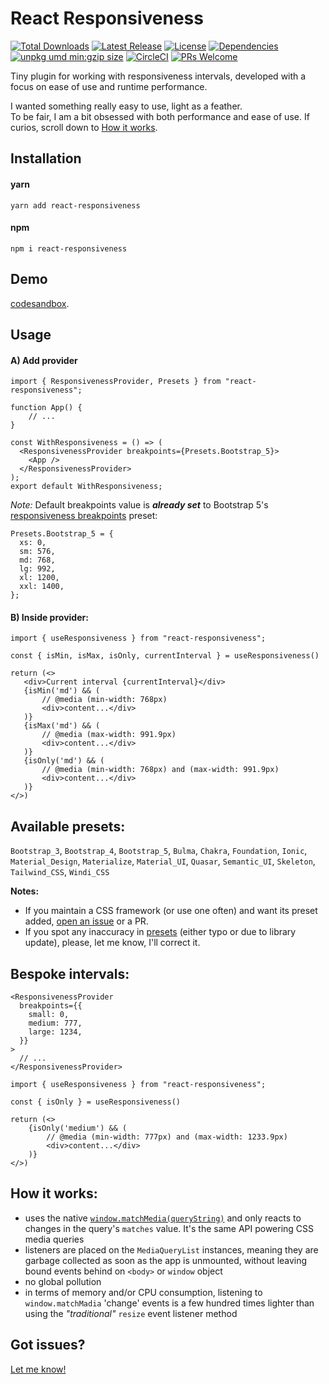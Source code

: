 # React Responsiveness

<p>
<a href="https://www.npmjs.com/package/react-responsiveness"><img src="https://img.shields.io/npm/dt/react-responsiveness.svg" alt="Total Downloads"></a>
<a href="https://www.npmjs.com/package/react-responsiveness"><img src="https://img.shields.io/npm/v/react-responsiveness.svg" alt="Latest Release"></a>
<a href="https://github.com/codemonk-digital/react-responsiveness/blob/main/LICENSE.MD"><img src="https://img.shields.io/npm/l/react-responsiveness.svg" alt="License"></a>
<a href="https://github.com/codemonk-digital/react-responsiveness/blob/main/package.json#L27"><img src="https://img.shields.io/badge/dependencies-0-brightgreen.svg" alt="Dependencies" /></a>
<a href="https://unpkg.com/react-responsiveness"><img src="https://img.badgesize.io/https://unpkg.com/react-responsiveness.svg?compression=gzip&label=umd:minzip" alt="unpkg umd min:gzip size" /></a>
<a href="https://circleci.com/gh/codemonk-digital/react-responsiveness/tree/main"><img src="https://circleci.com/gh/codemonk-digital/react-responsiveness/tree/main.svg?style=svg" alt="CircleCI" /></a>
<a href="https://makeapullrequest.com"><img src="https://img.shields.io/badge/PRs-welcome-brightgreen.svg?style=flat-square" alt="PRs Welcome"/></a>
</p>
Tiny plugin for working with responsiveness intervals, developed with a focus on ease of use and runtime performance.

I wanted something really easy to use, light as a feather.  
To be fair, I am a bit obsessed with both performance and ease of use. If curios, scroll down to [How it works](#how-it-works).

## Installation

#### yarn

```terminal
yarn add react-responsiveness
```

#### npm

```terminal
npm i react-responsiveness
```

## Demo

[codesandbox](https://codesandbox.io/p/github/codesandbox/codesandbox-template-vite-react/csb-ss87sf/react-responsiveness-v1?file=%2Fsrc%2FApp.tsx).

## Usage

#### A) Add provider

```tsx
import { ResponsivenessProvider, Presets } from "react-responsiveness";

function App() {
    // ...
}

const WithResponsiveness = () => (
  <ResponsivenessProvider breakpoints={Presets.Bootstrap_5}>
    <App />
  </ResponsivenessProvider>
);
export default WithResponsiveness;
```

_Note:_ Default breakpoints value is **_already set_** to Bootstrap 5's [responsiveness breakpoints](https://getbootstrap.com/docs/5.3/layout/breakpoints/#available-breakpoints) preset:

```tsx
Presets.Bootstrap_5 = {
  xs: 0,
  sm: 576,
  md: 768,
  lg: 992,
  xl: 1200,
  xxl: 1400,
};
```

#### B) Inside provider:

```tsx
import { useResponsiveness } from "react-responsiveness";

const { isMin, isMax, isOnly, currentInterval } = useResponsiveness()

return (<>
   <div>Current interval {currentInterval}</div>
   {isMin('md') && (
       // @media (min-width: 768px)
       <div>content...</div>
   )}
   {isMax('md') && (
       // @media (max-width: 991.9px)
       <div>content...</div>
   )}
   {isOnly('md') && (
       // @media (min-width: 768px) and (max-width: 991.9px)
       <div>content...</div>
   )}
</>)
```

## Available presets:

`Bootstrap_3`, `Bootstrap_4`, `Bootstrap_5`, `Bulma`, `Chakra`, `Foundation`, `Ionic`, `Material_Design`, `Materialize`, `Material_UI`, `Quasar`, `Semantic_UI`, `Skeleton`, `Tailwind_CSS`, `Windi_CSS`

**Notes:**

- If you maintain a CSS framework (or use one often) and want its preset added, [open an issue](https://github.com/codemonk-digital/react-responsiveness/issues) or a PR.
- If you spot any inaccuracy in [presets](https://github.com/codemonk-digital/react-responsiveness/blob/main/lib/presets.ts) (either typo or due to library update), please, let me know, I'll correct it.

## Bespoke intervals:

```tsx
<ResponsivenessProvider
  breakpoints={{
    small: 0,
    medium: 777,
    large: 1234,
  }}
>
  // ...
</ResponsivenessProvider>
```

```tsx
import { useResponsiveness } from "react-responsiveness";

const { isOnly } = useResponsiveness()

return (<>
    {isOnly('medium') && (
        // @media (min-width: 777px) and (max-width: 1233.9px)
        <div>content...</div>
    )}
</>)
```

## How it works:

- uses the native [`window.matchMedia(queryString)`](https://developer.mozilla.org/en-US/docs/Web/API/Window/matchMedia) and only reacts to changes in the query's `matches` value. It's the same API powering CSS media queries
- listeners are placed on the `MediaQueryList` instances, meaning they are garbage collected as soon as the app is unmounted, without leaving bound events behind on `<body>` or `window` object
- no global pollution
- in terms of memory and/or CPU consumption, listening to `window.matchMadia` 'change' events is a few hundred times lighter than using the _"traditional"_ `resize` event listener method

## Got issues?

[Let me know!](https://github.com/codemonk-digital/react-responsiveness/issues)
